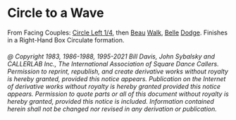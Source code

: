 
# Circle to a Wave

From Facing Couples: [Circle Left 1/4](../b1/circle.md),
then [Beau](../a1/belles_and_beaus.md)
[Walk](../ms/walk_and_dodge.md),
[Belle](../a1/belles_and_beaus.md)
[Dodge](../ms/walk_and_dodge.md).
Finishes in a Right-Hand Box Circulate formation.

###### @ Copyright 1983, 1986-1988, 1995-2021 Bill Davis, John Sybalsky and CALLERLAB Inc., The International Association of Square Dance Callers. Permission to reprint, republish, and create derivative works without royalty is hereby granted, provided this notice appears. Publication on the Internet of derivative works without royalty is hereby granted provided this notice appears. Permission to quote parts or all of this document without royalty is hereby granted, provided this notice is included. Information contained herein shall not be changed nor revised in any derivation or publication.
